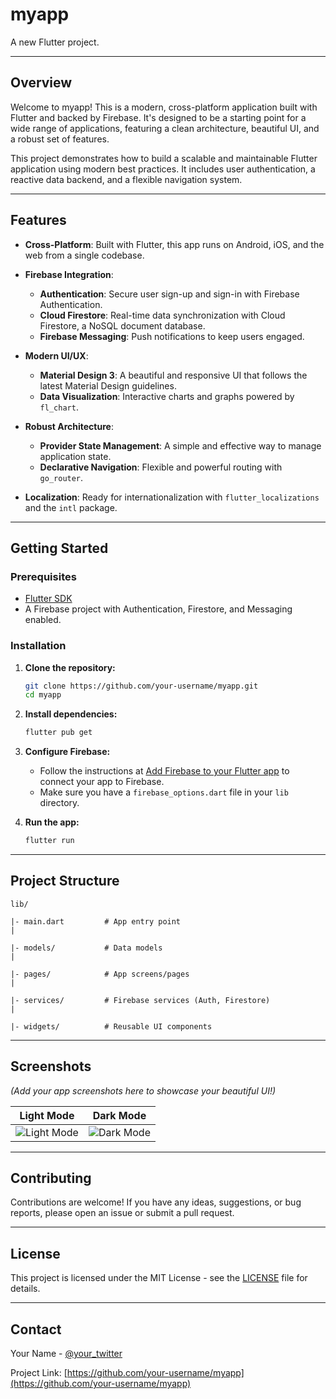 # myapp

A new Flutter project.

---

## Overview

Welcome to myapp! This is a modern, cross-platform application built with Flutter and backed by Firebase. It's designed to be a starting point for a wide range of applications, featuring a clean architecture, beautiful UI, and a robust set of features.

This project demonstrates how to build a scalable and maintainable Flutter application using modern best practices. It includes user authentication, a reactive data backend, and a flexible navigation system.

---

## Features

- **Cross-Platform**: Built with Flutter, this app runs on Android, iOS, and the web from a single codebase.

- **Firebase Integration**:
  - **Authentication**: Secure user sign-up and sign-in with Firebase Authentication.
  - **Cloud Firestore**: Real-time data synchronization with Cloud Firestore, a NoSQL document database.
  - **Firebase Messaging**: Push notifications to keep users engaged.

- **Modern UI/UX**:
  - **Material Design 3**: A beautiful and responsive UI that follows the latest Material Design guidelines.
  - **Data Visualization**: Interactive charts and graphs powered by `fl_chart`.

- **Robust Architecture**:
  - **Provider State Management**: A simple and effective way to manage application state.
  - **Declarative Navigation**: Flexible and powerful routing with `go_router`.

- **Localization**: Ready for internationalization with `flutter_localizations` and the `intl` package.

---

## Getting Started

### Prerequisites

- [Flutter SDK](https://flutter.dev/docs/get-started/install)
- A Firebase project with Authentication, Firestore, and Messaging enabled.

### Installation

1. **Clone the repository:**
   ```sh
   git clone https://github.com/your-username/myapp.git
   cd myapp
   ```

2. **Install dependencies:**
   ```sh
   flutter pub get
   ```

3. **Configure Firebase:**

   - Follow the instructions at [Add Firebase to your Flutter app](https://firebase.google.com/docs/flutter/setup) to connect your app to Firebase.
   - Make sure you have a `firebase_options.dart` file in your `lib` directory.

4. **Run the app:**
   ```sh
   flutter run
   ```

---

## Project Structure

```
lib/

|- main.dart         # App entry point
|

|- models/           # Data models
|

|- pages/            # App screens/pages
|

|- services/         # Firebase services (Auth, Firestore)
|

|- widgets/          # Reusable UI components

```

---

## Screenshots

*(Add your app screenshots here to showcase your beautiful UI!)*

| Light Mode | Dark Mode |
| :---: | :---: |
| ![Light Mode](https://via.placeholder.com/300x600.png?text=Light+Mode) | ![Dark Mode](https://via.placeholder.com/300x600.png?text=Dark+Mode) |

---

## Contributing

Contributions are welcome! If you have any ideas, suggestions, or bug reports, please open an issue or submit a pull request.

---

## License

This project is licensed under the MIT License - see the [LICENSE](LICENSE) file for details.

---

## Contact

Your Name - [@your_twitter](https://twitter.com/your_twitter)

Project Link: [https://github.com/your-username/myapp](https://github.com/your-username/myapp)
